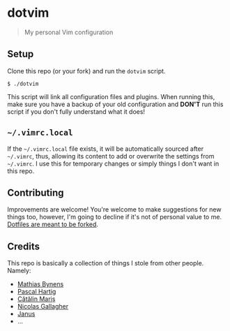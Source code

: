 # dotvim

> My personal Vim configuration

## Setup

Clone this repo (or your fork) and run the `dotvim` script.

```
$ ./dotvim
```

This script will link all configuration files and plugins. When running this, make sure you have a backup of your old configuration and **DON'T** run this script if you don't fully understand what it does!


## `~/.vimrc.local`

If the `~/.vimrc.local` file exists, it will be automatically sourced after `~/.vimrc`, thus, allowing its content to add or overwrite the settings from `~/.vimrc`. I use this for temporary changes or simply things I don't want in this repo.

## Contributing

Improvements are welcome! You're welcome to make suggestions for new things too, however, I'm going to decline if it's not of personal value to me. [Dotfiles are meant to be forked](http://zachholman.com/2010/08/dotfiles-are-meant-to-be-forked/).


## Credits

This repo is basically a collection of things I stole from other people. Namely:

* [Mathias Bynens](https://github.com/mathiasbynens/dotfiles)
* [Pascal Hartig](https://github.com/passy/dotvim)
* [Cătălin Mariș](https://github.com/alrra/dotfiles)
* [Nicolas Gallagher](https://github.com/necolas/dotfiles)
* [Janus](https://github.com/carlhuda/janus)
* ...
